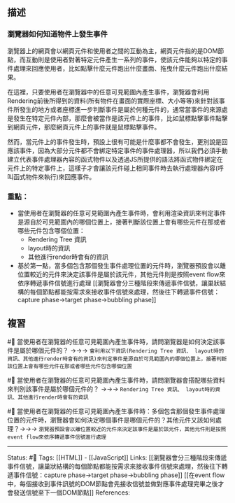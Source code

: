 ## 描述

### 瀏覽器如何知道物件上發生事件

  

瀏覽器上的網頁會以網頁元件和使用者之間的互動為主，網頁元件指的是DOM節點，而互動則是使用者對著特定元件產生一系列的事件，使該元件能夠以特定的事件處理來回應使用者，比如點擊什麼元件跑出什麼畫面、拖曳什麼元件跑出什麼結果。

  

在這裡，只要使用者在瀏覽器中的任意可見範圍內產生事件，瀏覽器會利用Rendering前後所得到的資料(所有物件在畫面的實際座標、大小等等)來針對該事件所發生的地方或者座標進一步判斷事件是屬於何種元件的，通常當事件的來源處是發生在特定元件內部，那麼會被當作是該元件上的事件，比如鼠標點擊事件點擊到網頁元件，那麼網頁元件上的事件就是鼠標點擊事件。

  

然而，當元件上的事件發生時，預設上很有可能是什麼事都不會發生，更別說是回應該事件，因為大部分元件都不會綁定特定事件的事件處理器，所以我們必須手動建立代表事件處理器內容的函式物件以及透過JS所提供的語法將函式物件綁定在元件上的特定事件上，這樣子才會讓該元件碰上相同事件時去執行處理器內容(呼叫函式物件來執行)來回應事件。


### 重點：
- 當使用者在瀏覽器的任意可見範圍內產生事件時，會利用渲染資訊來判定事件是源自於可見範圍內的哪個位置上，接著判斷該位置上會有哪些元件在那或者哪些元件包含哪個位置：
	- Rendering Tree 資訊
	- layout時的資訊
	- 其他進行render時會有的資訊
- 基於第一點，當多個包含那個發生事件處理位置的元件時，瀏覽器預設會以離位置較近的元件來決定該事件是屬於該元件，其他元件則是按照event flow來依序轉遞事件信號進行處理
[[瀏覽器會分三種階段來傳遞事件信號，讓巢狀結構的每個節點都能按需求來接收事件信號來處理，然後往下轉遞事件信號：capture phase->target phase->bubbling phase]]
## 複習

#🧠 當使用者在瀏覽器的任意可見範圍內產生事件時，請問瀏覽器是如何決定該事件是屬於哪個元件的？ ->->-> `會利用以下資訊(Rendering Tree 資訊、 layout時的資訊、其他進行render時會有的資訊)來判定事件是源自於可見範圍內的哪個位置上，接著判斷該位置上會有哪些元件在那或者哪些元件包含哪個位置`
<!--SR:!2023-03-17,77,250-->

#🧠 當使用者在瀏覽器的任意可見範圍內產生事件時，請問瀏覽器會搭配哪些資料來判別該事件是屬於哪個元件的？ ->->-> `Rendering Tree 資訊、 layout時的資訊、其他進行render時會有的資訊`
<!--SR:!2023-03-24,82,250-->

#🧠 當使用者在瀏覽器的任意可見範圍內產生事件時：多個包含那個發生事件處理位置的元件時，瀏覽器會如何決定哪個事件是哪個元件的？其他元件又該如何處理？->->-> `瀏覽器預設會以離位置較近的元件來決定該事件是屬於該元件，其他元件則是按照event flow來依序轉遞事件信號進行處理`
<!--SR:!2023-03-14,75,250-->




---
Status: #🌱 
Tags:
[[HTML]] - [[JavaScript]]
Links:
[[瀏覽器會分三種階段來傳遞事件信號，讓巢狀結構的每個節點都能按需求來接收事件信號來處理，然後往下轉遞事件信號：capture phase->target phase->bubbling phase]]
[[在event flow中，每個接收到事件訊號的DOM節點會先接收信號並做對應事件處理完畢之後才會發送信號至下一個DOM節點]]
References: